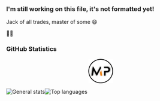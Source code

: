 ### I'm still working on this file, it's not formatted yet!

Jack of all trades, master of some 😄

🤔🤔

### GitHub Statistics

<img
  src="https://raw.githubusercontent.com/0xpako/0xpako/main/images/qPjSsLD8_4xfavi.png"
  alt="MP Logo"
  style="display: block; margin: 0 auto; width: 13%; height: 13%">

<!--
![GitHub Stats](https://github-readme-stats.vercel.app/api?username=MangaD&show_icons=true&theme=github_dark)
-->

<p align="left">
  <img align="left" src="https://github-readme-stats.vercel.app/api?username=0xpako&theme=github_dark&show_icons=true&hide_border=true&count_private=true" alt="General stats"/>
  <img align="left" src="https://github-readme-stats.vercel.app/api/top-langs/?username=0xpako&theme=github_dark&show_icons=true&hide_border=true&layout=compact" alt="Top languages"/>
</p>
<!--
**0xpako/0xpako** is a ✨ _special_ ✨ repository because its `README.md` (this file) appears on your GitHub profile.

to hide languages: &hide=css,html

Here are some ideas to get you started:

- 🔭 I’m currently working on ...
- 🌱 I’m currently learning ...
- 👯 I’m looking to collaborate on ...
- 🤔 I’m looking for help with ...
- 💬 Ask me about ...
- 📫 How to reach me: ...
- 😄 Pronouns: ...
- ⚡ Fun fact: ...
-->
